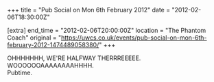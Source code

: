 +++
title = "Pub Social on Mon 6th February 2012"
date = "2012-02-06T18:30:00Z"

[extra]
end_time = "2012-02-06T20:00:00Z"
location = "The Phantom Coach"
original = "https://uwcs.co.uk/events/pub-social-on-mon-6th-february-2012-1474489058380/"
+++

OHHHHHHH, WE'RE HALFWAY THERRREEEEE.  
WOOOOOOAAAAAAAAHHHH.  
Pubtime.

